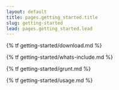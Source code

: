 ```yaml
---
layout: default
title: pages.getting_started.title
slug: getting-started
lead: pages.getting_started.lead
---
```


{% tf getting-started/download.md %}

{% tf getting-started/whats-include.md %}

{% tf getting-started/grunt.md %}

{% tf getting-started/usage.md %}